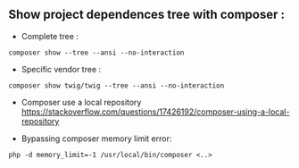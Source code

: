 Show project dependences tree with composer :
---------------------------------------------

- Complete tree :
```
composer show --tree --ansi --no-interaction
```

- Specific vendor tree :
```
composer show twig/twig --tree --ansi --no-interaction
```
- Composer use a local repository
https://stackoverflow.com/questions/17426192/composer-using-a-local-repository

- Bypassing composer memory limit error:
```
php -d memory_limit=-1 /usr/local/bin/composer <..>
```
